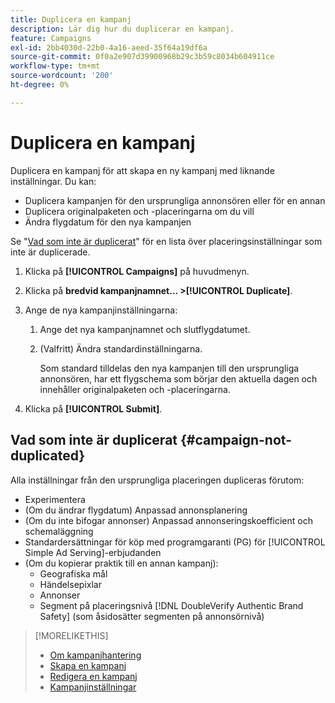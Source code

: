 ```yaml
---
title: Duplicera en kampanj
description: Lär dig hur du duplicerar en kampanj.
feature: Campaigns
exl-id: 2bb4030d-22b0-4a16-aeed-35f64a19df6a
source-git-commit: 0f0a2e907d39900968b29c3b59c8034b604911ce
workflow-type: tm+mt
source-wordcount: '200'
ht-degree: 0%

---
```


# Duplicera en kampanj

<!-- Some placements don't have this option. Clarify which placement types aren't eligible -- is it PG placements, or all placements using private inventory? And anything else? -->

Duplicera en kampanj för att skapa en ny kampanj med liknande inställningar. Du kan:

* Duplicera kampanjen för den ursprungliga annonsören eller för en annan
* Duplicera originalpaketen och -placeringarna om du vill
* Ändra flygdatum för den nya kampanjen

Se &quot;[Vad som inte är duplicerat](#campaign-not-duplicated)&quot; för en lista över placeringsinställningar som inte är duplicerade.

1. Klicka på **[!UICONTROL Campaigns]** på huvudmenyn.
1. Klicka på **bredvid kampanjnamnet... >[!UICONTROL Duplicate]**.
1. Ange de nya kampanjinställningarna:
   1. Ange det nya kampanjnamnet och slutflygdatumet.
   1. (Valfritt) Ändra standardinställningarna.

      Som standard tilldelas den nya kampanjen till den ursprungliga annonsören, har ett flygschema som börjar den aktuella dagen och innehåller originalpaketen och -placeringarna.

1. Klicka på **[!UICONTROL Submit]**.

## Vad som inte är duplicerat {#campaign-not-duplicated}

Alla inställningar från den ursprungliga placeringen dupliceras förutom:

* Experimentera
* (Om du ändrar flygdatum) Anpassad annonsplanering
* (Om du inte bifogar annonser) Anpassad annonseringskoefficient och schemaläggning
* Standardersättningar för köp med programgaranti (PG) för [!UICONTROL Simple Ad Serving]-erbjudanden
* (Om du kopierar praktik till en annan kampanj):
   * Geografiska mål
   * Händelsepixlar
   * Annonser
   * Segment på placeringsnivå [!DNL DoubleVerify Authentic Brand Safety] (som åsidosätter segmenten på annonsörnivå)

>[!MORELIKETHIS]
>
>* [Om kampanjhantering](campaign-about.md)
>* [Skapa en kampanj](campaign-create.md)
>* [Redigera en kampanj](campaign-edit.md)
>* [Kampanjinställningar](campaign-settings.md)

